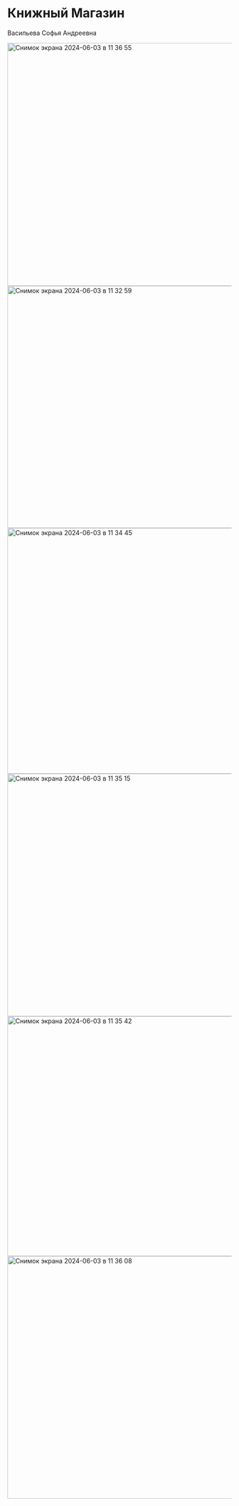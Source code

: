 # Книжный Магазин

Васильева Софья Андреевна

<img width="545" alt="Снимок экрана 2024-06-03 в 11 36 55" src="https://github.com/SofiyaVasileva/book_shop/assets/91559612/230979ad-9c98-470e-8eed-81705a09cc71">
<img width="543" alt="Снимок экрана 2024-06-03 в 11 32 59" src="https://github.com/SofiyaVasileva/book_shop/assets/91559612/8a68affd-e27a-4568-9618-c3f9cc4688ae">
<img width="551" alt="Снимок экрана 2024-06-03 в 11 34 45" src="https://github.com/SofiyaVasileva/book_shop/assets/91559612/1cf62e7e-6684-42c7-a471-d3a8374e4012">
<img width="544" alt="Снимок экрана 2024-06-03 в 11 35 15" src="https://github.com/SofiyaVasileva/book_shop/assets/91559612/367aa4a2-c6c2-4502-b8bd-6e7e71e35bbf">
<img width="538" alt="Снимок экрана 2024-06-03 в 11 35 42" src="https://github.com/SofiyaVasileva/book_shop/assets/91559612/04a7a9e3-6108-4f6f-a857-a35761887c00">
<img width="544" alt="Снимок экрана 2024-06-03 в 11 36 08" src="https://github.com/SofiyaVasileva/book_shop/assets/91559612/e9461287-cf5d-4fbc-8d8f-53b4a8d2d77e">
